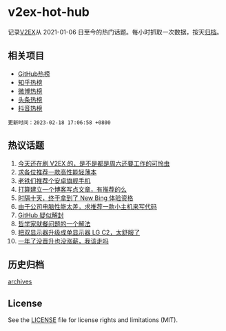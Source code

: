 # v2ex-hot-hub

 记录[V2EX](https://www.v2ex.com/)从 2021-01-06 日至今的热门话题。每小时抓取一次数据，按天[归档](archives)。
 
 ## 相关项目

- [GitHub热榜](https://github.com/lonnyzhang423/github-hot-hub)
- [知乎热榜](https://github.com/lonnyzhang423/zhihu-hot-hub)
- [微博热榜](https://github.com/lonnyzhang423/weibo-hot-hub)
- [头条热榜](https://github.com/lonnyzhang423/toutiao-hot-hub)
- [抖音热榜](https://github.com/lonnyzhang423/douyin-hot-hub)


 `更新时间：2023-02-18 17:06:58 +0800`

## 热议话题

1. [今天还在刷 V2EX 的，是不是都是周六还要工作的可怜虫](https://www.v2ex.com/t/917154)
1. [求各位推荐一款高性能轻薄本](https://www.v2ex.com/t/917060)
1. [老铁们推荐个安卓旗舰手机](https://www.v2ex.com/t/916998)
1. [打算建立一个博客写点文章，有推荐的么](https://www.v2ex.com/t/917124)
1. [时隔十天，终于拿到了 New Bing 体验资格](https://www.v2ex.com/t/917107)
1. [由于公司电脑性能太差，求推荐一款小主机来写代码](https://www.v2ex.com/t/917008)
1. [GitHub 疑似解封](https://www.v2ex.com/t/917108)
1. [哲学家就餐问题的一个解法](https://www.v2ex.com/t/917039)
1. [把双显示器升级成单显示器 LG C2，太舒服了](https://www.v2ex.com/t/917110)
1. [一年了没晋升也没涨薪，我该走吗](https://www.v2ex.com/t/917025)

## 历史归档

[archives](archives)

## License

See the [LICENSE](LICENSE) file for license rights and limitations (MIT).
